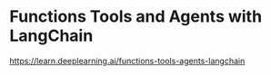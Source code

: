 # Functions Tools and Agents with LangChain

https://learn.deeplearning.ai/functions-tools-agents-langchain

